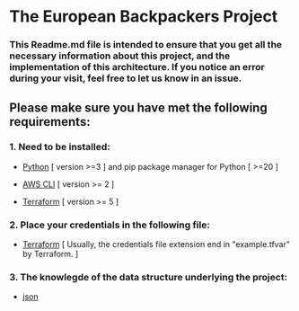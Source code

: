 # The European Backpackers Project
### This Readme.md file is intended to ensure that you get all the necessary information about this project, and the implementation of this architecture. If you notice an error during your visit, feel free to let us know in an issue.

## Please make sure you have met the following requirements:

### 1. Need to be installed:

- [Python](https://www.python.org/downloads/) [ version >=3 ] and pip package manager for Python  [ >=20 ]

- [AWS CLI](https://docs.aws.amazon.com/cli/latest/userguide/getting-started-install.html) [ version >= 2 ]

- [Terraform](https://developer.hashicorp.com/terraform/downloads) [ version >= 5 ]

### 2. Place your credentials in the following file:

- [Terraform](https://github.com/jamigeo/European_Backpackers/tree/main/Terraform%20templates/credentials.txt) [ Usually, the credentials file extension end in "example.tfvar" by Terraform. ]

### 3. The knowlegde of the data structure underlying the project:

- [json](data_structure.json)

